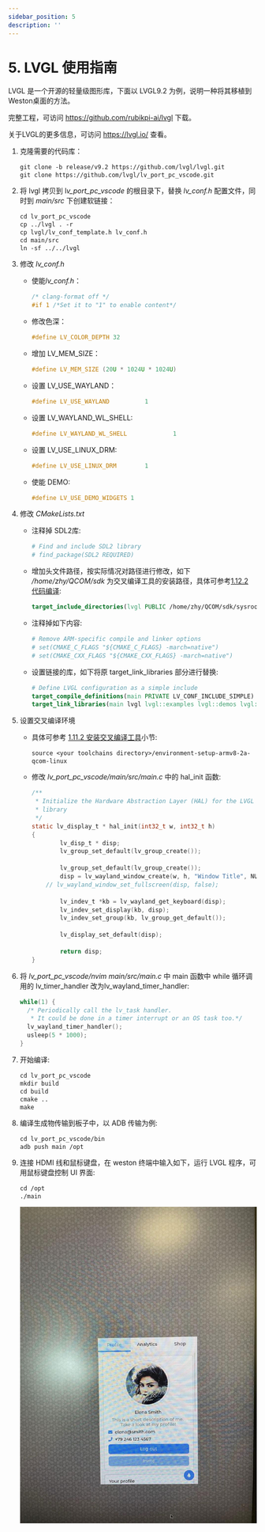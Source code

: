 ```yaml
---
sidebar_position: 5
description: ''
---
```


# 5. LVGL 使用指南

LVGL 是一个开源的轻量级图形库，下面以 LVGL9.2 为例，说明一种将其移植到Weston桌面的方法。

完整工程，可访问 https://github.com/rubikpi-ai/lvgl 下载。

关于LVGL的更多信息，可访问 https://lvgl.io/ 查看。

1. 克隆需要的代码库：

   ```shell showLineNumbers
   git clone -b release/v9.2 https://github.com/lvgl/lvgl.git
   git clone https://github.com/lvgl/lv_port_pc_vscode.git
   ```

2. 将 lvgl 拷贝到 l*v\_port\_pc\_vscode&#x20;*&#x7684;根目录下，替换 *lv\_conf.h&#x20;*&#x914D;置文件，同时到 *main/src* 下创建软链接：

   ```shell showLineNumbers
   cd lv_port_pc_vscode
   cp ../lvgl . -r
   cp lvgl/lv_conf_template.h lv_conf.h
   cd main/src
   ln -sf ../../lvgl
   ```

3. 修改 *lv\_conf.h*

   * 使能*lv\_conf.h*：

     ```c showLineNumbers
     /* clang-format off */
     #if 1 /*Set it to "1" to enable content*/
     ```

   * 修改色深：

     ```c showLineNumbers
     #define LV_COLOR_DEPTH 32
     ```

   * 增加 LV\_MEM\_SIZE：

     ```c showLineNumbers
     #define LV_MEM_SIZE (20U * 1024U * 1024U)
     ```

   * 设置 LV\_USE\_WAYLAND：

     ```c showLineNumbers
     #define LV_USE_WAYLAND          1
     ```

   * 设置 LV\_WAYLAND\_WL\_SHELL:

     ```c showLineNumbers
     #define LV_WAYLAND_WL_SHELL             1
     ```

   * 设置 LV\_USE\_LINUX\_DRM:

     ```c showLineNumbers
     #define LV_USE_LINUX_DRM        1
     ```

   * 使能 DEMO:

     ```c showLineNumbers
     #define LV_USE_DEMO_WIDGETS 1
     ```

4. 修改 *CMakeLists.txt*

   * 注释掉 SDL2库:

     ```cmake showLineNumbers
     # Find and include SDL2 library
     # find_package(SDL2 REQUIRED)
     ```

   * 增加头文件路径，按实际情况对路径进行修改，如下 */home/zhy/QCOM/sdk* 为交叉编译工具的安装路径，具体可参考[1.12.2 代码编译](/rubik-pi-3/cn/docs/rubik-pi-3-user-manual/1.1.0/quick-start#1122-代码编译):

     ```cmake showLineNumbers
     target_include_directories(lvgl PUBLIC /home/zhy/QCOM/sdk/sysroots/armv8-2a-qcom-linux/usr/include/drm)
     ```

   * 注释掉如下内容:

     ```cmake showLineNumbers
     # Remove ARM-specific compile and linker options
     # set(CMAKE_C_FLAGS "${CMAKE_C_FLAGS} -march=native")
     # set(CMAKE_CXX_FLAGS "${CMAKE_CXX_FLAGS} -march=native")
     ```

   * 设置链接的库，如下将原 target\_link\_libraries 部分进行替换:

     ```cmake showLineNumbers
     # Define LVGL configuration as a simple include
     target_compile_definitions(main PRIVATE LV_CONF_INCLUDE_SIMPLE)
     target_link_libraries(main lvgl lvgl::examples lvgl::demos lvgl::thorvg m pthread rt drmfs drm_etnaviv drm_nouveau drm_omap drmtime drm drmutils sdedrm xkbcommon wayland-client wayland-cursor wayland-egl EGL GLESv2)
     ```

5. 设置交叉编译环境

   * 具体可参考 [1.11.2 安装交叉编译工具](/rubik-pi-3/cn/docs/rubik-pi-3-user-manual/1.1.0/quick-start#1112-安装交叉编译工具)小节:

     ```shell showLineNumbers
     source <your toolchains directory>/environment-setup-armv8-2a-qcom-linux
     ```

   * 修改 *lv\_port\_pc\_vscode/main/src/main.c* 中的 hal\_init 函数:

     ```c showLineNumbers
     /**
      * Initialize the Hardware Abstraction Layer (HAL) for the LVGL graphics
      * library
      */
     static lv_display_t * hal_init(int32_t w, int32_t h)
     {
             lv_disp_t * disp;
             lv_group_set_default(lv_group_create());

             lv_group_set_default(lv_group_create());
             disp = lv_wayland_window_create(w, h, "Window Title", NULL);
         // lv_wayland_window_set_fullscreen(disp, false);

             lv_indev_t *kb = lv_wayland_get_keyboard(disp);
             lv_indev_set_display(kb, disp);
             lv_indev_set_group(kb, lv_group_get_default());

             lv_display_set_default(disp);

             return disp;
     }
     ```

6. 将 *lv\_port\_pc\_vscode/nvim main/src/main.c* 中 main 函数中 while 循环调用的 lv\_timer\_handler 改为lv\_wayland\_timer\_handler:

   ```c showLineNumbers
   while(1) {
     /* Periodically call the lv_task handler.
      * It could be done in a timer interrupt or an OS task too.*/
     lv_wayland_timer_handler();
     usleep(5 * 1000);
   }

   ```

7. 开始编译:

   ```shell showLineNumbers
   cd lv_port_pc_vscode
   mkdir build
   cd build
   cmake ..
   make
   ```

8. 编译生成物传输到板子中，以 ADB 传输为例:

   ```shell showLineNumbers
   cd lv_port_pc_vscode/bin
   adb push main /opt
   ```

9. 连接 HDMI 线和鼠标键盘，在 weston 终端中输入如下，运行 LVGL 程序，可用鼠标键盘控制 UI 界面:

   ```shell showLineNumbers
   cd /opt
   ./main
   ```

    ![](images/img_v3_02gc_44d25839-f9ea-4f4f-ae1e-75894c32404g.jpg)